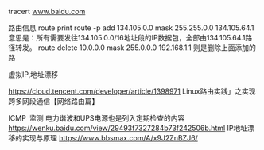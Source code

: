 
tracert www.baidu.com

路由信息
route print
route -p add 134.105.0.0 mask 255.255.0.0 134.105.64.1  意思是：所有需要发往134.105.0.0/16地址段的IP数据包，全部由134.105.64.1路径转发。
route delete 10.0.0.0 mask 255.0.0.0 192.168.1.1 则是删除上面添加的路


虚拟IP,地址漂移

https://cloud.tencent.com/developer/article/1398971 Linux路由实践」之实现跨多网段通信【网络路由篇】

ICMP 监测 电力谐波和UPS电源也是列入定期检查的内容  https://wenku.baidu.com/view/29493f7327284b73f242506b.html
IP地址漂移的实现与原理   https://www.bbsmax.com/A/x9J2ZnBZJ6/